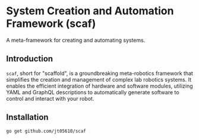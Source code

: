 # System Creation and Automation Framework (scaf)

A meta-framework for creating and automating systems.

## Introduction

`scaf`, short for "scaffold", is a groundbreaking meta-robotics framework that simplifies the creation and management of
complex lab robotics systems. It enables the efficient integration of hardware and software modules, utilizing YAML and
GraphQL descriptions to automatically generate software to control and interact with your robot.

## Installation

```bash
go get github.com/jt05610/scaf
```
